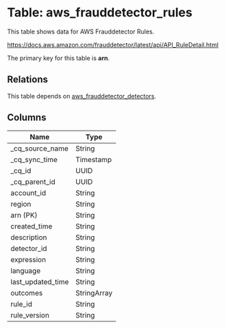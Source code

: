 # Table: aws_frauddetector_rules

This table shows data for AWS Frauddetector Rules.

https://docs.aws.amazon.com/frauddetector/latest/api/API_RuleDetail.html

The primary key for this table is **arn**.

## Relations

This table depends on [aws_frauddetector_detectors](aws_frauddetector_detectors).

## Columns

| Name          | Type          |
| ------------- | ------------- |
|_cq_source_name|String|
|_cq_sync_time|Timestamp|
|_cq_id|UUID|
|_cq_parent_id|UUID|
|account_id|String|
|region|String|
|arn (PK)|String|
|created_time|String|
|description|String|
|detector_id|String|
|expression|String|
|language|String|
|last_updated_time|String|
|outcomes|StringArray|
|rule_id|String|
|rule_version|String|